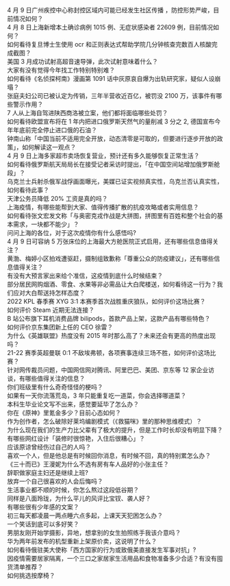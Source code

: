 4 月 9 日广州疾控中心称封控区域内可能已经发生社区传播 ，防控形势严峻，目前情况如何？  
4 月 8 日上海新增本土确诊病例 1015 例、无症状感染者 22609 例，目前情况如何？  
如何看待复旦博士生使用 ocr 和正则表达式帮助学院几分钟核查完数百人核酸完成截图？  
美国 3 月成功试射高超音速导弹，此次试射意味着什么？  
大家有没有觉得今年找工作特别特别难？  
如何看待《名侦探柯南》漫画第 1091 话中灰原哀自爆为出轨研究家，疑似人设崩塌？  
张庭夫妇公司已被认定为传销，三年半营收近百亿，被罚没 2100 万，该事件有哪些警示作用？  
7 人从上海自驾进陕西商洛被立案，他们都将面临哪些处罚？  
如何看待欧盟宣布将在 1 年内把进口俄罗斯天然气的量削减 3 分之 2, 德国宣布今年年底前完全停止进口俄的石油？  
钟南山称「中国当前不适用完全开放，动态清零是可取的，但要进行逐步开放的政策」，如何解读这一观点？  
4 月 9 日上海多家超市卖场恢复营业，预计还有多久能够恢复正常生活？  
如何看待俄罗斯航天局局长在接受记者采访时提出，「在中国空间站增加俄罗斯舱段」？  
乌克兰士兵射杀俄军战俘画面曝光，美媒已证实视频真实性，乌克兰否认真实性，如何看待此事？  
天津公务员降低 20% 工资是真的吗？  
上海疫情，有哪些能帮到大家、值得传播扩散的抗疫攻略或者实用信息？  
如何看待张文宏发文称「与奥密克戎作战是大拼图，拼图里有百姓和整个社会的基本需求，一块都不能少」？  
问问上海的各位，对于这次疫情你有什么感悟吗?  
4 月 9 日可容纳 5 万张床位的上海最大方舱医院正式启用，还有哪些信息值得关注？  
黄渤、梅婷小区拍戏遭驱赶，摄制组致歉称「尊重公众的防疫建议」，还有哪些信息值得关注？  
有没有大预言家出来给个准信，这疫情到底什么时候结束？  
部分居民网购烟酒、零食、水果等非必需品让大白爬楼送，如何看待这一行为？我们应对大白帮送持怎样态度？  
2022 KPL 春季赛 XYG 3:1 本赛季首次战胜重庆狼队，如何评价这场比赛？  
如何评价 Steam 近期无法连接？  
B 站公布旗下耳机消费品牌 bilipods，首款产品上架，这款产品有哪些特色？  
如何评价京东集团新上任的 CEO 徐雷？  
为什么《英雄联盟》热度没有 2015 年时那么高了？未来还会有更高的热度出现吗？  
21-22 赛季英超曼联 0:1 不敌埃弗顿，各项赛事连续三场不胜，如何评价这场比赛？  
针对网传裁员问题，中国网信网对腾讯、阿里巴巴、美团、京东等 12 家企业访谈，有哪些值得关注的信息？  
你们班级里有什么奇奇怪怪的梗吗？  
如果有一天你流落荒岛，3 年只能重复吃一道菜，你会选择哪道菜？  
本科生毕业论文写不出来，感觉要延毕了怎么办？  
你在《原神》里氪金多少？目前心态如何？  
作为创作者，怎么破除好莱坞编剧模式（《救猫咪》里的那种思维模式）？  
为什么现在我们的生产力比父辈有了极大的提升，但是工作时长却没有明显下降？  
有哪些网红设计「装修时很惊艳，入住后很糟心」？  
应该原谅曾经伤过自己的人吗？  
喜欢一个人，但是他总是有时候回你消息，有时候不回，真的特别累怎么办？  
《三十而已》王漫妮为什么不选有房有车人品好的小张主任？  
辞职做家庭主妇还是继续上班?  
放弃一个自己很喜欢的人会后悔吗？  
生活事业都不顺的时候，你怎么熬过这段低谷期？  
同样是八面玲珑，为什么平儿的风评比宝钗、袭人好？  
有哪些很有少年感的文案？  
初三每天都凌晨一两点睡六点多起，上课天天犯困怎么办？  
一个笑话到底可以多好笑？  
男朋友刚开始学摄影，异地，想拿别的女生拍照练手我该介意吗？  
华为两年前发布的机型重新上架原价卖，这说明了什么？  
如何看待俄驻美大使称「西方国家的行为或致俄美直接发生军事对抗」?  
因疫情需要居家隔离，一个三口之家居家生活用品和食物准备多少合适？有没有囤货清单推荐？  
如何挑选按摩椅？  
